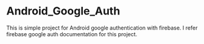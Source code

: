 # Android_Google_Auth 

This is simple project for Android google authentication with firebase. I refer firebase google auth documentation for this project. 
